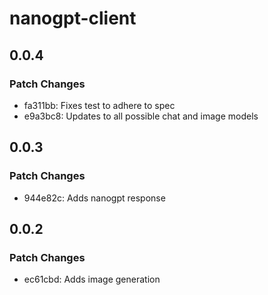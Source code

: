 # nanogpt-client

## 0.0.4

### Patch Changes

- fa311bb: Fixes test to adhere to spec
- e9a3bc8: Updates to all possible chat and image models

## 0.0.3

### Patch Changes

- 944e82c: Adds nanogpt response

## 0.0.2

### Patch Changes

- ec61cbd: Adds image generation
